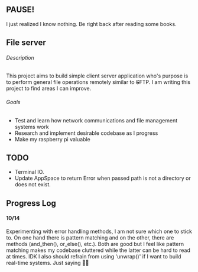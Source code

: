## PAUSE!
I just realized I know nothing. Be right back after reading some books.


## File server
###### Description
This project aims to build simple client server application who's purpose is to perform general file operations remotely similar to ~~S~~FTP. 
I am writing this project to find areas I can improve.

###### Goals
- Test and learn how network communications and file management systems work
- Research and implement desirable codebase as I progress
- Make my raspberry pi valuable 

## TODO
- Terminal IO.
- Update AppSpace to return Error when passed path is not a directory or does not exist.

## Progress Log
#### 10/14
Experimenting with error handling methods, I am not sure which one to stick to. On one hand there is pattern matching and on the other, there are methods (and_then(), or_else(), etc.). Both are good but I feel like pattern matching makes my codebase cluttered while the latter can be hard to read at times. IDK
I also should refrain from using 'unwrap()' if I want to build real-time systems. Just saying 🤷‍♂️
